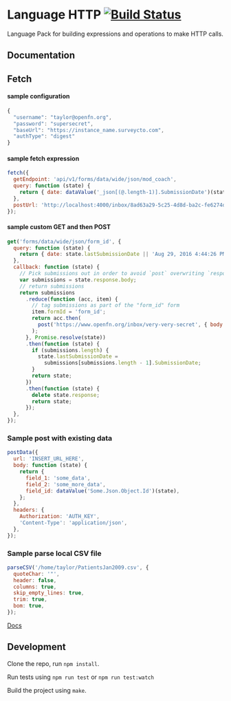 # Language HTTP [![Build Status](https://travis-ci.org/OpenFn/language-http.svg?branch=master)](https://travis-ci.org/OpenFn/language-http)

Language Pack for building expressions and operations to make HTTP calls.

## Documentation

## Fetch

#### sample configuration

```js
{
  "username": "taylor@openfn.org",
  "password": "supersecret",
  "baseUrl": "https://instance_name.surveycto.com",
  "authType": "digest"
}
```

#### sample fetch expression

```js
fetch({
  getEndpoint: 'api/v1/forms/data/wide/json/mod_coach',
  query: function (state) {
    return { date: dataValue('_json[(@.length-1)].SubmissionDate')(state) };
  },
  postUrl: 'http://localhost:4000/inbox/8ad63a29-5c25-4d8d-ba2c-fe6274dcfbab',
});
```

#### sample custom GET and then POST

```js
get('forms/data/wide/json/form_id', {
  query: function (state) {
    return { date: state.lastSubmissionDate || 'Aug 29, 2016 4:44:26 PM' };
  },
  callback: function (state) {
    // Pick submissions out in order to avoid `post` overwriting `response`.
    var submissions = state.response.body;
    // return submissions
    return submissions
      .reduce(function (acc, item) {
        // tag submissions as part of the "form_id" form
        item.formId = 'form_id';
        return acc.then(
          post('https://www.openfn.org/inbox/very-very-secret', { body: item })
        );
      }, Promise.resolve(state))
      .then(function (state) {
        if (submissions.length) {
          state.lastSubmissionDate =
            submissions[submissions.length - 1].SubmissionDate;
        }
        return state;
      })
      .then(function (state) {
        delete state.response;
        return state;
      });
  },
});
```

### Sample post with existing data

```js
postData({
  url: 'INSERT_URL_HERE',
  body: function (state) {
    return {
      field_1: 'some_data',
      field_2: 'some_more_data',
      field_id: dataValue('Some.Json.Object.Id')(state),
    };
  },
  headers: {
    Authorization: 'AUTH_KEY',
    'Content-Type': 'application/json',
  },
});
```

### Sample parse local CSV file

```js
parseCSV('/home/taylor/PatientsJan2009.csv', {
  quoteChar: '"',
  header: false,
  columns: true,
  skip_empty_lines: true,
  trim: true,
  bom: true,
});
```

[Docs](docs/index)

## Development

Clone the repo, run `npm install`.

Run tests using `npm run test` or `npm run test:watch`

Build the project using `make`.
